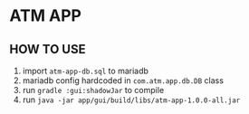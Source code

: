# ATM APP
## HOW TO USE
1. import ``atm-app-db.sql`` to mariadb
2. mariadb config hardcoded in ``com.atm.app.db.DB`` class
3. run ``gradle :gui:shadowJar`` to compile
4. run ``java -jar app/gui/build/libs/atm-app-1.0.0-all.jar``
